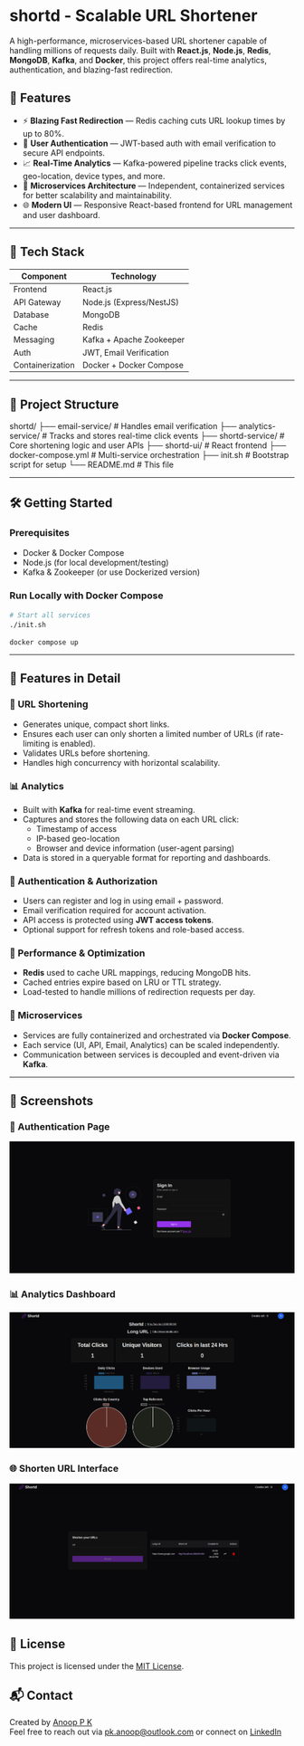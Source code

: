 # shortd - Scalable URL Shortener

A high-performance, microservices-based URL shortener capable of handling millions of requests daily. Built with **React.js**, **Node.js**, **Redis**, **MongoDB**, **Kafka**, and **Docker**, this project offers real-time analytics, authentication, and blazing-fast redirection.

## 🚀 Features

- ⚡ **Blazing Fast Redirection** — Redis caching cuts URL lookup times by up to 80%.
- 🔐 **User Authentication** — JWT-based auth with email verification to secure API endpoints.
- 📈 **Real-Time Analytics** — Kafka-powered pipeline tracks click events, geo-location, device types, and more.
- 🧩 **Microservices Architecture** — Independent, containerized services for better scalability and maintainability.
- 🌐 **Modern UI** — Responsive React-based frontend for URL management and user dashboard.

---

## 🧱 Tech Stack

| Component       | Technology                |
|----------------|---------------------------|
| Frontend       | React.js                  |
| API Gateway    | Node.js (Express/NestJS)  |
| Database       | MongoDB                   |
| Cache          | Redis                     |
| Messaging      | Kafka + Apache Zookeeper  |
| Auth           | JWT, Email Verification   |
| Containerization | Docker + Docker Compose |

---

## 📂 Project Structure

shortd/
├── email-service/ # Handles email verification
├── analytics-service/ # Tracks and stores real-time click events
├── shortd-service/ # Core shortening logic and user APIs
├── shortd-ui/ # React frontend
├── docker-compose.yml # Multi-service orchestration
├── init.sh # Bootstrap script for setup
└── README.md # This file



---

## 🛠️ Getting Started

### Prerequisites

- Docker & Docker Compose
- Node.js (for local development/testing)
- Kafka & Zookeeper (or use Dockerized version)

### Run Locally with Docker Compose

```bash
# Start all services
./init.sh
```

```
docker compose up
```
---
## 🧪 Features in Detail

### 🔗 URL Shortening

- Generates unique, compact short links.
- Ensures each user can only shorten a limited number of URLs (if rate-limiting is enabled).
- Validates URLs before shortening.
- Handles high concurrency with horizontal scalability.

### 📊 Analytics

- Built with **Kafka** for real-time event streaming.
- Captures and stores the following data on each URL click:
  - Timestamp of access
  - IP-based geo-location
  - Browser and device information (user-agent parsing)
- Data is stored in a queryable format for reporting and dashboards.

### 🔐 Authentication & Authorization

- Users can register and log in using email + password.
- Email verification required for account activation.
- API access is protected using **JWT access tokens**.
- Optional support for refresh tokens and role-based access.

### 🚀 Performance & Optimization

- **Redis** used to cache URL mappings, reducing MongoDB hits.
- Cached entries expire based on LRU or TTL strategy.
- Load-tested to handle millions of redirection requests per day.

### 🧩 Microservices

- Services are fully containerized and orchestrated via **Docker Compose**.
- Each service (UI, API, Email, Analytics) can be scaled independently.
- Communication between services is decoupled and event-driven via **Kafka**.
---
## 📸 Screenshots

### 🔐 Authentication Page
![Auth Page](./screenshots/auth-page.png)

### 📊 Analytics Dashboard
![Analytics Dashboard](./screenshots/analytics-dashboard.png)

### 🌐 Shorten URL Interface
![Shorten URL](./screenshots/shorten-url.png)


## 📄 License

This project is licensed under the [MIT License](https://opensource.org/licenses/MIT).


## 📬 Contact

Created by [Anoop P K](https://github.com/anoopaneesh)  
Feel free to reach out via [pk.anoop@outlook.com](mailto:pk.anoop@outlook.com) or connect on [LinkedIn](https://www.linkedin.com/in/anoop-pk)





